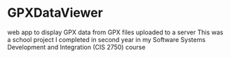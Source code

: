 # GPXDataViewer

web app to display GPX data from GPX files uploaded to a server
This was a school project I completed in second year in my Software Systems Development and Integration (CIS 2750) course

